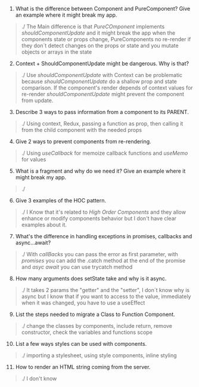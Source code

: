 1. What is the difference between Component and PureComponent? Give
an example where it might break my app.

> ./ The Main difference is that *PureCOmponent* implements *shouldComponentUpdate* and it might break the app when the components state or props change, PureComponents no re-render if they don´t detect changes on the props or state and you mutate objects or arrays in the state

2. Context + ShouldComponentUpdate might be dangerous. Why is that?

> ./ Use *shouldComponentUpdate* with Context can be problematic because *shouldComponentUpdate* do a shallow prop and state comparison. If the component's render depends of context values for re-render *shouldComponentUpdate* might prevent the component from update.

3. Describe 3 ways to pass information from a component to its PARENT.

> ./ Using context, Redux, passing a function as prop, then calling it from the child component with the needed props

4. Give 2 ways to prevent components from re-rendering.

> ./ Using *useCallback* for memoize callback functions and *useMemo* for values

5. What is a fragment and why do we need it? Give an example where it might break my app.

> ./

6. Give 3 examples of the HOC pattern.

> ./ I Know that it's related to *High Order Components* and they allow enhance or modify components behavior but I don't have clear examples about it.

7. What's the difference in handling exceptions in promises, callbacks and async...await?

> ./ With *callBacks* you can pass the error as first parameter, with *promises* you can add the .catch method at the end of the promise and *asyc await* you can use trycatch method 

8. How many arguments does setState take and why is it async.

> ./ It takes 2 params the "getter" and the "setter", I don´t know why is async but I know that if you want to access to the value, immediately when it was changed, you have to use a useEffect

9. List the steps needed to migrate a Class to Function Component.

> ./ change the classes by components, include return, remove constructor, check the variables and functions scope

10. List a few ways styles can be used with components.

> ./ importing a stylesheet, using style components, inline styling

11. How to render an HTML string coming from the server.

> ./ I don't know